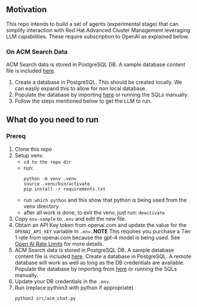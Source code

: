 ## Motivation

This repo intends to build a set of agents (experimental stage) that can simplify interaction with Red Hat Advanced Cluster Management leveraging LLM capabilities. These require subscription to OpenAI as explained below. 

### On ACM Search Data
ACM Search data is stored in PostgreSQL DB. A sample database content file is included [here](./data/search_load.sql).
1. Create a database in PostgreSQL. This should be created locally. We can easily expand this to allow for non local database.
1. Populate the database by importing [here](./data/search_load.sql) or running the SQLs manually.
1. Follow the steps mentioned below to get the LLM to run.

## What do you need to run
### Prereq
1. Clone this repo
1. Setup venv.
    - `cd to the repo dir`
    - run: 
        ```
        python -m venv .venv
        source .venv/bin/activate
        pip install -r requirements.txt
        ```
    - run :`which python` and this show that python is being used from the venv directory
    - after all work is done, to exit the venv, just run: `deactivate`
1. Copy `env-sample` to `.env` and edit the new file.
1. Obtain an API Key token from openai.com and update the value for the `OPENAI_API_KEY` variable in `.env`. **NOTE** This requires you purchase a Tier 1 rate from openai.com because the gpt-4 model is being used.  See [Open AI Rate Limits](https://platform.openai.com/docs/guides/rate-limits/usage-tiers?context=tier-one) for more details.
1. ACM Search data is stored in PostgreSQL DB. A sample database content file is included [here](./data/search_load.sql).
Create a database in PostgreSQL. A remote database will work as well as long as the DB credentials are available.
Populate the database by importing from [here](./data/search_load.sql) or running the SQLs manually.
1. Update your DB credentials in the `.env`.
1. Run (replace python3 with python if appropriate)
    ```
    python3 src/acm_chat.py
    ```

